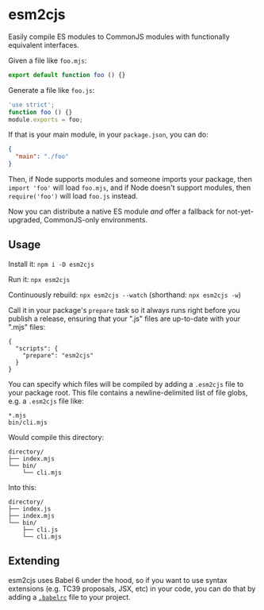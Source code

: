 # esm2cjs

Easily compile ES modules to CommonJS modules with functionally equivalent
interfaces.

Given a file like `foo.mjs`:

```js
export default function foo () {}
```

Generate a file like `foo.js`:

```js
'use strict';
function foo () {}
module.exports = foo;
```

If that is your main module, in your `package.json`, you can do:

```json
{
  "main": "./foo"
}
```

Then, if Node supports modules and someone imports your package, then `import
'foo'` will load `foo.mjs`, and if Node doesn't support modules, then
`require('foo')` will load `foo.js` instead.

Now you can distribute a native ES module _and_ offer a fallback for
not-yet-upgraded, CommonJS-only environments.

## Usage

Install it: `npm i -D esm2cjs`

Run it: `npx esm2cjs`

Continuously rebuild: `npx esm2cjs --watch` (shorthand: `npx esm2cjs -w`)

Call it in your package's `prepare` task so it always runs right before you
publish a release, ensuring that your ".js" files are up-to-date with your
".mjs" files:

```
{
  "scripts": {
    "prepare": "esm2cjs"
  }
}
```

You can specify which files will be compiled by adding a `.esm2cjs` file to your
package root.  This file contains a newline-delimited list of file globs, e.g. a
`.esm2cjs` file like:

```
*.mjs
bin/cli.mjs
```

Would compile this directory:

```
directory/
├── index.mjs
└── bin/
    └── cli.mjs
```

Into this:

```
directory/
├── index.js
├── index.mjs
└── bin/
    ├── cli.js
    └── cli.mjs
```

## Extending

esm2cjs uses Babel 6 under the hood, so if you want to use syntax extensions
(e.g. TC39 proposals, JSX, etc) in your code, you can do that by adding a
[`.babelrc`][] file to your project.

[`.babelrc`]: https://babeljs.io/docs/usage/babelrc/
